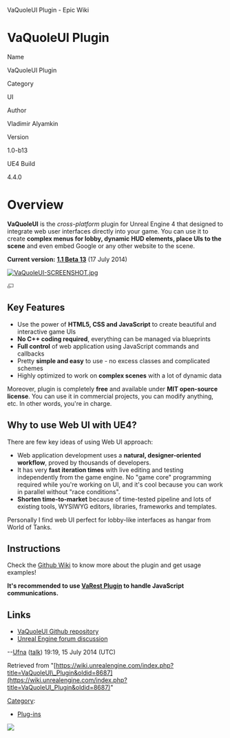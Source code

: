 VaQuoleUI Plugin - Epic Wiki                    

VaQuoleUI Plugin
================

  

Name

VaQuoleUI Plugin

Category

UI

Author

Vladimir Alyamkin

Version

1.0-b13

UE4 Build

4.4.0

Overview
========

**VaQuoleUI** is the _cross-platform_ plugin for Unreal Engine 4 that designed to integrate web user interfaces directly into your game. You can use it to create **complex menus for lobby, dynamic HUD elements, place UIs to the scene** and even embed Google or any other website to the scene.

**Current version:** **[1.1 Beta 13](https://github.com/ufna/VaQuoleUI/releases/tag/1.1-b13)** (17 July 2014)

[![VaQuoleUI-SCREENSHOT.jpg](https://d3ar1piqh1oeli.cloudfront.net/0/0b/VaQuoleUI-SCREENSHOT.jpg/180px-VaQuoleUI-SCREENSHOT.jpg)](/File:VaQuoleUI-SCREENSHOT.jpg)

[![](/skins/common/images/magnify-clip.png)](/File:VaQuoleUI-SCREENSHOT.jpg "Enlarge")

  

Key Features
------------

*   Use the power of **HTML5, CSS and JavaScript** to create beautiful and interactive game UIs
*   **No C++ coding required**, everything can be managed via blueprints
*   **Full control** of web application using JavaScript commands and callbacks
*   Pretty **simple and easy** to use - no excess classes and complicated schemes
*   Highly optimized to work on **complex scenes** with a lot of dynamic data

  
Moreover, plugin is completely **free** and available under **MIT open-source license**. You can use it in commercial projects, you can modify anything, etc. In other words, you're in charge.

  

Why to use Web UI with UE4?
---------------------------

There are few key ideas of using Web UI approach:

*   Web application development uses a **natural, designer-oriented workflow**, proved by thousands of developers.
*   It has very **fast iteration times** with live editing and testing independently from the game engine. No "game core" programming required while you're working on UI, and it's cool because you can work in parallel without "race conditions".
*   **Shorten time-to-market** because of time-tested pipeline and lots of existing tools, WYSIWYG editors, libraries, frameworks and templates.

  
Personally I find web UI perfect for lobby-like interfaces as hangar from World of Tanks.

  

Instructions
------------

Check the [Github Wiki](https://github.com/ufna/VaQuoleUI/wiki) to know more about the plugin and get usage examples!

**It's recommended to use [VaRest Plugin](/VaRest_Plugin "VaRest Plugin") to handle JavaScript communications.**

  

Links
-----

*   [VaQuoleUI Github repository](https://github.com/ufna/VaQuoleUI)
*   [Unreal Engine forum discussion](https://forums.unrealengine.com/showthread.php?6434-Plugin-Web-UI-framework-plugin-(VaQuoleUI))

  
\--[Ufna](/User:Ufna "User:Ufna") ([talk](/index.php?title=User_talk:Ufna&action=edit&redlink=1 "User talk:Ufna (page does not exist)")) 19:19, 15 July 2014 (UTC)

Retrieved from "[https://wiki.unrealengine.com/index.php?title=VaQuoleUI\_Plugin&oldid=8687](https://wiki.unrealengine.com/index.php?title=VaQuoleUI_Plugin&oldid=8687)"

[Category](/Special:Categories "Special:Categories"):

*   [Plug-ins](/Category:Plug-ins "Category:Plug-ins")

  ![](https://tracking.unrealengine.com/track.png)